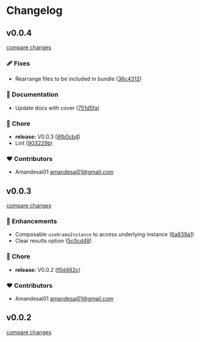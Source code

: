 # Changelog


## v0.0.4

[compare changes](https://github.com/amandesai01/nuxt-orama/compare/v0.0.3...v0.0.4)

### 🩹 Fixes

- Rearrange files to be included in bundle ([36c4312](https://github.com/amandesai01/nuxt-orama/commit/36c4312))

### 📖 Documentation

- Update docs with cover ([751d5fa](https://github.com/amandesai01/nuxt-orama/commit/751d5fa))

### 🏡 Chore

- **release:** V0.0.3 ([8fb0cb4](https://github.com/amandesai01/nuxt-orama/commit/8fb0cb4))
- Lint ([903229b](https://github.com/amandesai01/nuxt-orama/commit/903229b))

### ❤️ Contributors

- Amandesai01 <amandesai01@gmail.com>

## v0.0.3

[compare changes](https://github.com/amandesai01/nuxt-orama/compare/v0.0.2...v0.0.3)

### 🚀 Enhancements

- Composable `useOramaInstance` to access underlying instance ([6a839a1](https://github.com/amandesai01/nuxt-orama/commit/6a839a1))
- Clear results option ([5c0cd48](https://github.com/amandesai01/nuxt-orama/commit/5c0cd48))

### 🏡 Chore

- **release:** V0.0.2 ([f0d482c](https://github.com/amandesai01/nuxt-orama/commit/f0d482c))

### ❤️ Contributors

- Amandesai01 <amandesai01@gmail.com>

## v0.0.2

[compare changes](https://github.com/amandesai01/nuxt-orama/compare/v0.0.1...v0.0.2)

